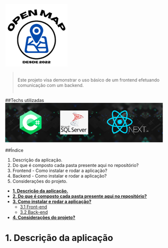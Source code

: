 
<img src='./OpenmapFront/public/images/logoxl.png' width="200"/>

><br>
>Este projeto visa demonstrar o uso básico de um frontend efetuando comunicação com um backend.
><br><br>
>


##Techs utilizadas
![Stacks utilizadas](OpenmapFront/public/images/Stacks%20Display.png)


##Índice

1. Descrição da aplicação. 
2. Do que é composto cada pasta presente aqui no repositório? 
3. Frontend - Como instalar e rodar a aplicação?
4. Backend - Como instalar e rodar a aplicação?
5. Considerações do projeto. 
   
- [**1.  Descrição da aplicação.**](#1-Descrição-da-aplicação) 
- [**2.  Do que é composto cada pasta presente aqui no repositório?**](#2-Composição) 
- [**3.  Como instalar e rodar a aplicação?**](#3-Instructions)
  -  [3.1 Front-end](#31-Frontend)
  -  [3.2 Back-end](#32-Backend)
- [**4.  Considerações do projeto?**](#4-Considerations)
  
# 1. Descrição da aplicação